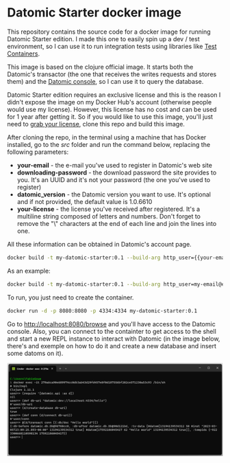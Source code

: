 # Datomic Starter docker image

This repository contains the source code for a docker image for running Datomic Starter edition. I made this one to easily spin up a dev / test environment, so I can use it to run integration tests using libraries like [Test Containers](https://www.testcontainers.org/).

This image is based on the clojure official image. It starts both the Datomic's transactor (the one that receives the writes requests and stores them) and the [Datomic console](https://docs.datomic.com/on-prem/other-tools/console.html), so I can use it to query the database.

Datomic Starter edition requires an exclusive license and this is the reason I didn't expose the image on my Docker Hub's account (otherwise people would use my license). However, this license has no cost and can be used for 1 year after getting it. So if you would like to use this image, you'll just need to [grab your license](https://www.datomic.com/get-datomic.html), clone this repo and build this image.

After cloning the repo, in the terminal using a machine that has Docker installed, go to the *src* folder and run the command below, replacing the following parameters:
- **your-email** - the e-mail you've used to register in Datomic's web site
- **downloading-password** - the download password the site provides to you. It's an UUID and it's not your password (the one you've used to register)
- **datomic_version** - the Datomic version you want to use. It's optional and if not provided, the default value is 1.0.6610
- **your-license** - the license you've received after registered. It's a multiline string composed of letters and numbers. Don't forget to remove the "\\" characters at the end of each line and join the lines into one.

All these information can be obtained in Datomic's account page.

``` bash
docker build -t my-datomic-starter:0.1 --build-arg http_user={{your-email}} --build-arg http_password={{downloading-password}} --build-arg datomic_version={{datomic_version}} --build-arg datomic_license={{your-license}} . 
```

As an example:

``` bash
docker build -t my-datomic-starter:0.1 --build-arg http_user=my-email@email.com --build-arg http_password=6a83fbdc-0fda-4745-9893-6b163d130b1e --build-arg datomic_version=1.0.6610 --build-arg datomic_license=5XIaAdcPkKwD9fMGmmRX0GYN37W5xM5WiBWDDKP2f8xH7IQHfi/aM3PmTh0wxa06woh14hZi5hOaYvLfYfZrb5Pswlqm0cgBNdhzndWs5CuEmfmP90z9kCzfM02krfaDsY8KzbOpUlQbQ/AIUHhb1bpyuvajqPyINpHhO2WwJ15o2r3t0Pcr1w8uDswW8nOQ6hydelo9qz8wkLtFJyZhe2pZt7IDlxrpSJyUJMJ0g9x11ZcTWBXJqanVyOrzV56VwaUDRaKGkSUWED7wc/jRNne1Zz21xXqyzpL8FGD65MNrC8ciVRXxFDB2f1B3RxbkCkCPTIkvzt7m7TOgoTAeEpKL . 
```

To run, you just need to create the container.

``` bash
docker run -d -p 8080:8080 -p 4334:4334 my-datomic-starter:0.1
```

Go to [http://localhost:8080/browse](http://localhost:8080/browse) and you'll have access to the Datomic console. Also, you can connect to the containter to get access to the shell and start a new REPL instance to interact with Datomic (in the image below, there's and exemple on how to do it and create a new database and insert some datoms on it).

![Connecting to a container and running some Clojure commands on REPL](docs/terminal.png "Connecting to a container and running some Clojure commands on REPL")